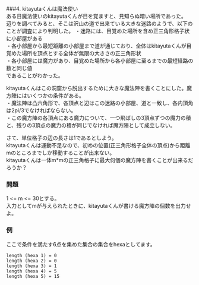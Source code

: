 ###4. kitayutaくんは魔法使い  
ある日魔法使いのkitayutaくんが目を覚ますと、見知らぬ暗い場所であった。  
辺りを調べてみると、そこは沢山の道で出来ている大きな迷路のようで、以下のことが調査により判明した。   ・迷路には、目覚めた場所を含め正三角形格子状に小部屋がある  
・各小部屋から最短距離の小部屋まで道が通じており、全体はkitayutaくんが目覚めた場所を頂点とする全体が無限の大きさの正三角形状  
・各小部屋には魔力があり、目覚めた場所から各小部屋に至るまでの最短経路の数と同じ値  
であることがわかった。  

  
kitayutaくんはこの洞窟から脱出するために大きな魔法陣を書くことにした。魔方陣にはいくつかの条件がある。  
・魔法陣は凸六角形で、各頂点と辺はこの迷路の小部屋、道と一致し、各内頂角は2pi/3でなければならない。  
・この魔方陣の各頂点にある魔力について、一つ飛ばしの3頂点ずつの魔力の積と、残りの3頂点の魔力の積が同じでなければ魔方陣として成立しない。  
  
さて、単位格子の辺の長さは1であるとしよう。  
kitayutaくんは運動不足なので、初めの位置(正三角形格子全体の頂点)から距離mのところまでしか移動することが出来ない。  
kitayutaくんは一体m*mの正三角格子に最大何個の魔方陣を書くことが出来るだろうか？  

### 問題
1 <= m <= 30とする。  
入力としてmが与えられたときに、kitayutaくんが書ける魔方陣の個数を出力せよ。
  
### 例  
ここで条件を満たす6点を集めた集合の集合をhexaとしてます。  
```
length (hexa 1) = 0  
length (hexa 2) = 0
length (hexa 3) = 1
length (hexa 4) = 5
length (hexa 5) = 15
```
